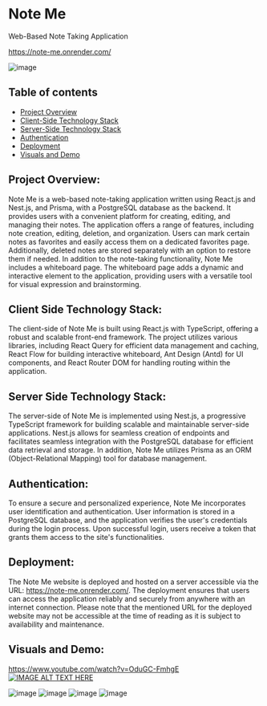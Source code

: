 # Note Me 
  Web-Based Note Taking Application

https://note-me.onrender.com/

<!-- ![video](https://streamable.com/c4fehr) -->
![image](https://iili.io/HgN5NNp.jpg)

 


## Table of contents
* [Project Overview](#project-overview)
* [Client-Side Technology Stack](#client-side-technology-stack)
* [Server-Side Technology Stack](#server-side-technology-stack)
* [Authentication](#authentication)
* [Deployment](#deployment)
* [Visuals and Demo](#visuals-and-demo)


## Project Overview:
Note Me is a web-based note-taking application written using React.js and Nest.js, and Prisma, with a PostgreSQL database as the backend. It provides users with a convenient platform for creating, editing, and managing their notes. The application offers a range of features, including note creation, editing, deletion, and organization. Users can mark certain notes as favorites and easily access them on a dedicated favorites page. Additionally, deleted notes are stored separately with an option to restore them if needed.
In addition to the note-taking functionality, Note Me includes a whiteboard page. The whiteboard page adds a dynamic and interactive element to the application, providing users with a versatile tool for visual expression and brainstorming.

## Client Side Technology Stack:
The client-side of Note Me is built using React.js with TypeScript, offering a robust and scalable front-end framework. The project utilizes various libraries, including React Query for efficient data management and caching, React Flow for building interactive whiteboard, Ant Design (Antd) for UI components, and React Router DOM for handling routing within the application.

## Server Side Technology Stack:
The server-side of Note Me is implemented using Nest.js, a progressive TypeScript framework for building scalable and maintainable server-side applications. Nest.js allows for seamless creation of endpoints and facilitates seamless integration with the PostgreSQL database for efficient data retrieval and storage. In addition, Note Me utilizes Prisma as an ORM (Object-Relational Mapping) tool for database management.

## Authentication:
To ensure a secure and personalized experience, Note Me incorporates user identification and authentication. User information is stored in a PostgreSQL database, and the application verifies the user's credentials during the login process. Upon successful login, users receive a token that grants them access to the site's functionalities.

## Deployment:
The Note Me website is deployed and hosted on a server accessible via the URL: https://note-me.onrender.com/. The deployment ensures that users can access the application reliably and securely from anywhere with an internet connection. Please note that the mentioned URL for the deployed website may not be accessible at the time of reading as it is subject to availability and maintenance.

## Visuals and Demo:
https://www.youtube.com/watch?v=OduGC-FmhgE
[![IMAGE ALT TEXT HERE](https://iili.io/HgN5NNp.jpg)](https://www.youtube.com/watch?v=OduGC-FmhgE)


![image](https://iili.io/HgvXwv4.png)
![image](https://iili.io/Hgvhd9R.png)
![image](https://iili.io/HgvhZJf.png)
![image](https://iili.io/HgvjFJj.png)
